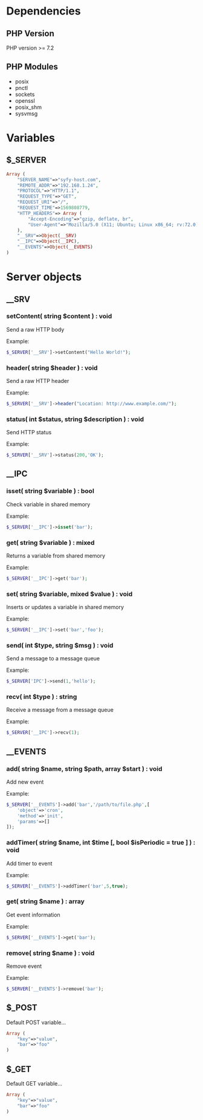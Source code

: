 # Dependencies
## PHP Version
PHP version >= 7.2

## PHP Modules

- posix
- pnctl
- sockets
- openssl
- posix_shm
- sysvmsg

# Variables

## $_SERVER

```php
Array (
	"SERVER_NAME"=>"syfy-host.com",
	"REMOTE_ADDR"=>"192.168.1.24",
	"PROTOCOL"=>"HTTP/1.1",
	"REQUEST_TYPE"=>"GET",
	"REQUEST_URI"=>"/",
	"REQUEST_TIME"=>1569808779,
	"HTTP_HEADERS"=> Array (
		"Accept-Encoding"=>"gzip, deflate, br",
		"User-Agent"=>"Mozilla/5.0 (X11; Ubuntu; Linux x86_64; rv:72.0) Gecko/20100101 Firefox/72.0"
	),
	"__SRV"=>Object(__SRV)
	"__IPC"=>Object(__IPC),
	"__EVENTS"=>Object(__EVENTS)
)
```
# Server objects
## __SRV
### setContent( string $content ) : void
Send a raw HTTP body

Example:
```php
$_SERVER['__SRV']->setContent("Hello World!");
```
### header( string $header ) : void
Send a raw HTTP header

Example:
```php
$_SERVER['__SRV']->header("Location: http://www.example.com/");
```
### status( int $status, string $description ) : void
Send HTTP status

Example:
```php
$_SERVER['__SRV']->status(200,'OK');
```
## __IPC
### isset( string $variable ) : bool
Check variable in shared memory

Example:
```php
$_SERVER['__IPC']->isset('bar');
```
### get( string $variable ) : mixed
Returns a variable from shared memory

Example:
```php
$_SERVER['__IPC']->get('bar');
```
### set( string $variable, mixed $value ) : void
Inserts or updates a variable in shared memory

Example:
```php
$_SERVER['__IPC']->set('bar','foo');
```
### send( int $type, string $msg ) : void
Send a message to a message queue

Example:
```php
$_SERVER['IPC']->send(1,'hello');
```
### recv( int $type ) : string
Receive a message from a message queue

Example:
```php
$_SERVER['__IPC']->recv(1);
```

## __EVENTS
### add( string $name, string $path, array $start ) : void
Add new event

Example:
```php
$_SERVER['__EVENTS']->add('bar','/path/to/file.php',[
	'object'=>'cron',
	'method'=>'init',
	'params'=>[]
]);
```
### addTimer( string $name, int $time [, bool $isPeriodic = true ] ) : void
Add timer to event

Example:
```php
$_SERVER['__EVENTS']->addTimer('bar',5,true);
```
### get( string $name ) : array
Get event information

Example:
```php
$_SERVER['__EVENTS']->get('bar');
```
### remove( string $name ) : void
Remove event

Example:
```php
$_SERVER['__EVENTS']->remove('bar');
```

## $_POST
Default POST variable...
```php
Array (
	"key"=>"value",
	"bar"=>"foo"
)
```

## $_GET
Default GET variable...
```php
Array (
	"key"=>"value",
	"bar"=>"foo"
)
```
